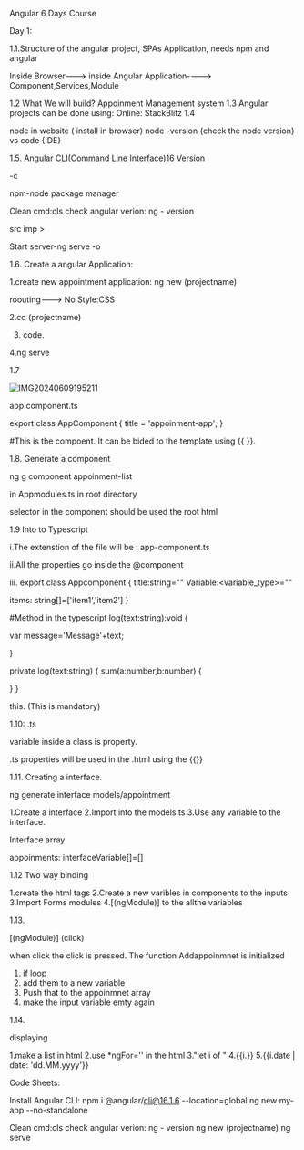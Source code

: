 Angular 6 Days Course

Day 1:

1.1.Structure of the angular project, SPAs Application, needs npm and angular

Inside Browser---> inside Angular Application----> Component,Services,Module



1.2 What We will build? Appoinment Management system
1.3 Angular projects can be done using: Online: StackBlitz
1.4


node in website ( install  in browser)
node -version {check the node version}
vs code {IDE}

1.5. Angular CLI(Command Line Interface)16 Version

-c


npm-node package manager

Clean cmd:cls
check angular verion: ng - version

src imp > 

Start server-ng serve -o




1.6.   Create a angular Application: 



1.create new appointment application:  ng new (projectname)

roouting---> No
Style:CSS

2.cd (projectname)  

3. code.

4.ng serve




1.7

![IMG20240609195211](https://github.com/giriselvansridhar/Appoinment-App/assets/131362593/c6a192e5-be0f-4db1-a336-f923de978933)







app.component.ts


export class AppComponent {
  title = 'appoinment-app';
}



#This is the compoent. It can be bided to the template using {{ }}.




1.8. Generate a component

ng  g component appoinment-list

in Appmodules.ts in root directory 


selector in the component should be used the root html




1.9 Into to Typescript


i.The extenstion of the file will be : app-component.ts


ii.All the properties go inside the @component

iii. export class Appcomponent
{
title:string=""
Variable:<variable_type>=""

items: string[]=['item1','item2']
}


#Method in the typescript
log(text:string):void
{



var message='Message'+text;


}

private log(text:string)
{
sum(a:number,b:number)
{

}
}


this. (This is mandatory)

1.10: .ts


variable inside a class is property.

.ts properties will be used in the .html using the {{}}

1.11. Creating a interface.


ng generate interface models/appointment


1.Create a interface
2.Import into the models.ts
3.Use any variable to the interface.

Interface array

appoinments: interfaceVariable[]=[]


1.12 Two way binding

1.create the html tags
2.Create a new varibles in components to the inputs
3.Import Forms modules
4.[(ngModule)] to the allthe variables


1.13. 

[(ngModule)]
(click)

when click the click is pressed. The function Addappoinmnet is initialized 


1. if loop
2. add them to a new variable
3. Push that to the appoinmnet array
4. make the input variable emty again


1.14.

displaying

1.make a list in html
2.use *ngFor='' in the html
3."let i of <array>"
4.{{i.<array elements>}}
5.{{i.date | date: 'dd.MM.yyyy'}}

   











































Code Sheets:

Install Angular CLI: npm i @angular/cli@16.1.6 --location=global
ng new my-app --no-standalone

Clean cmd:cls
check angular verion: ng - version
 ng new (projectname)
ng serve


